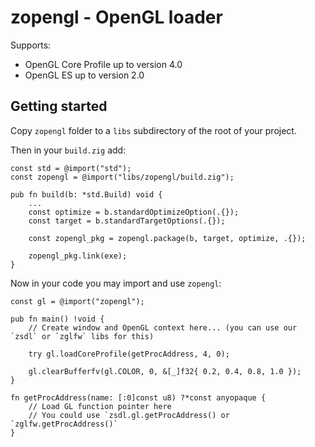 # zopengl - OpenGL loader

Supports:
  * OpenGL Core Profile up to version 4.0
  * OpenGL ES up to version 2.0

## Getting started

Copy `zopengl` folder to a `libs` subdirectory of the root of your project.

Then in your `build.zig` add:

```zig
const std = @import("std");
const zopengl = @import("libs/zopengl/build.zig");

pub fn build(b: *std.Build) void {
    ...
    const optimize = b.standardOptimizeOption(.{});
    const target = b.standardTargetOptions(.{});

    const zopengl_pkg = zopengl.package(b, target, optimize, .{});

    zopengl_pkg.link(exe);
}
```

Now in your code you may import and use `zopengl`:

```zig
const gl = @import("zopengl");

pub fn main() !void {
    // Create window and OpenGL context here... (you can use our `zsdl` or `zglfw` libs for this)

    try gl.loadCoreProfile(getProcAddress, 4, 0);

    gl.clearBufferfv(gl.COLOR, 0, &[_]f32{ 0.2, 0.4, 0.8, 1.0 });
}

fn getProcAddress(name: [:0]const u8) ?*const anyopaque {
    // Load GL function pointer here
    // You could use `zsdl.gl.getProcAddress() or `zglfw.getProcAddress()`
}
```
